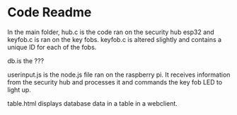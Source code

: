 # Code Readme

In the main folder, hub.c is the code ran on the security hub esp32 and keyfob.c is ran on the key fobs. keyfob.c is altered slightly and contains a unique ID for each of the fobs.

db.is the ???

userinput.js is the node.js file ran on the raspberry pi. It receives information from the security hub and processes it and commands the key fob LED to light up.

table.html displays database data in a table in a webclient.

